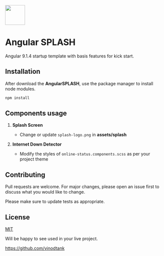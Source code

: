 <img src="https://github.com/vinodtank/angular-splash-screen/blob/master/src/assets/splash/splash-logo.png?raw=true" width="64" height="64" />

# Angular SPLASH

Angular 9.1.4 startup template with basis features for kick start.

## Installation

After download the **AngularSPLASH**, use the package manager to install node modules.

```bash
npm install
```

## Components usage

1. **Splash Screen**
    * Change or update `splash-logo.png` in **assets/splash**

2. **Internet Down Detector**
    * Modify the styles of `online-status.components.scss` as per your project theme

## Contributing

Pull requests are welcome. For major changes, please open an issue first to discuss what you would like to change.

Please make sure to update tests as appropriate.

## License

[MIT](https://choosealicense.com/licenses/mit/)

Will be happy to see used in your live project.

https://github.com/vinodtank